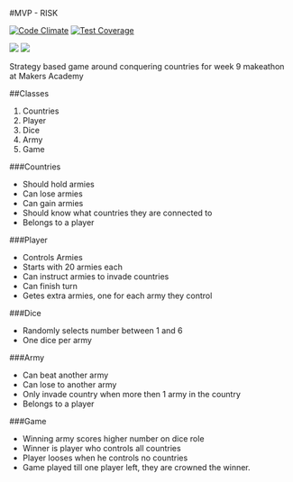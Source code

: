 #MVP - RISK

[![Code Climate](https://codeclimate.com/github/chandley/Domination/badges/gpa.svg)](https://codeclimate.com/github/chandley/Domination)    [![Test Coverage](https://codeclimate.com/github/chandley/Domination/badges/coverage.svg)](https://codeclimate.com/github/chandley/Domination)

<div>
<img src= https://img.shields.io/badge/Ruby-Backend-brightgreen.svg>
<img src=https://img.shields.io/badge/CSS-Style-yellow.svg>
</div>

Strategy based game around conquering countries for week 9 makeathon at Makers Academy 

##Classes
1. Countries
2. Player
3. Dice
4. Army
5. Game

###Countries
- Should hold armies
- Can lose armies
- Can gain armies
- Should know what countries they are connected to
- Belongs to a player 

###Player
- Controls Armies
- Starts with 20 armies each
- Can instruct armies to invade countries
- Can finish turn
- Getes extra armies, one for each army they control

###Dice
- Randomly selects number between 1 and 6
- One dice per army

###Army
- Can beat another army
- Can lose to another army
- Only invade country when more then 1 army in the country
- Belongs to a player

###Game
- Winning army scores higher number on dice role
- Winner is player who controls all countries
- Player looses when he controls no countries
- Game played till one player left, they are crowned the winner. 
